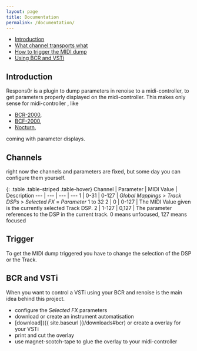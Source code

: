 ```yaml
---
layout: page
title: Documentation
permalink: /documentation/
---
```


* [Introduction](#introduction)
* [What channel transports what](#channels)
* [How to trigger the MIDI dump](#trigger)
* [Using BCR and VSTi](#bcr-and-vsti)


## Introduction

Respons0r is a plugin to dump parameters in
renoise
to a midi-controller, to get parameters properly displayed on the midi-controller.
This makes only sense for midi-controller , like

* [BCR-2000](http://www.behringer.com/EN/Products/BCR2000.aspx),
* [BCF-2000](http://www.behringer.com/EN/Products/BCF2000.aspx),
* [Nocturn](http://global.novationmusic.com/midi-controllers/nocturn),

coming with parameter displays.

## Channels

right now the channels and parameters are fixed, but some day you can configure them yourself.

{: .table .table-striped .table-hover}
Channel  | Parameter   | MIDI Value  |  Description
--- | --- | --- | ---
1 | 0-31 | 0-127 | *Global Mappings* > *Track DSPs* > *Selected FX* = *Parameter* 1 to 32
2 | 0 | 0-127 | The MIDI Value given is the currently selected Track DSP.
2 | 1-127 | 0,127 | The parameter references to the DSP in the current track. 0 means unfocused, 127 means focused

## Trigger
To get the MIDI dump triggered you have to change the selection of the DSP or the Track.

## BCR and VSTi
When you want to control a VSTi using your BCR and renoise is the main idea behind this project.

* configure the *Selected FX* parameters
* download  or create an instrument automatisation
* [download]({{ site.baseurl }}/downloads#bcr) or create a overlay for your VSTi
* print and cut the overlay
* use magnet-scotch-tape to glue the overlay to your midi-controller
